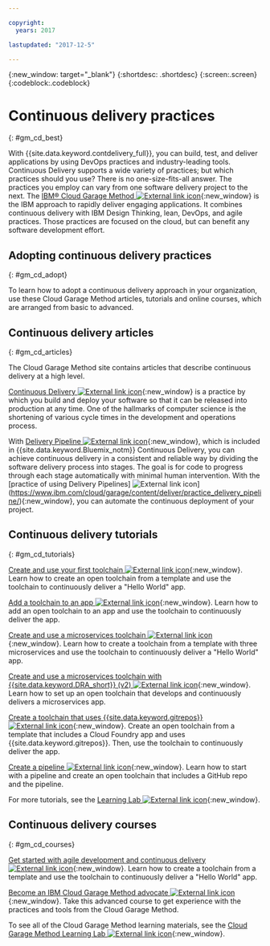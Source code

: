 ```yaml
---

copyright:
  years: 2017

lastupdated: "2017-12-5"

---
```

<!-- Copyright info at top of file: REQUIRED
    The copyright info is YAML content that must occur at the top of the MD file, before attributes are listed.
    It must be surrounded by 3 dashes.
    The value "years" can contain just one year or a two years separated by a comma. (years: 2014, 2016)
    Indentation as per the previous template must be preserved.
-->

{:new_window: target="_blank"}
{:shortdesc: .shortdesc}
{:screen:.screen}
{:codeblock:.codeblock}

# Continuous delivery practices
{: #gm_cd_best}



With {{site.data.keyword.contdelivery_full}}, you can build, test, and deliver applications by using DevOps practices and industry-leading tools. Continuous Delivery supports a wide variety of practices; but which practices should you use? There is no one-size-fits-all answer. The practices you employ can vary from one software delivery project to the next.  The [IBM&reg; Cloud Garage Method ![External link icon](../../icons/launch-glyph.svg "External link icon")](https://www.ibm.com/cloud/garage){:new_window} is the IBM approach to rapidly deliver engaging applications. It combines continuous delivery with IBM Design Thinking, lean, DevOps, and agile practices. Those practices are focused on the cloud, but can benefit any software development effort.


## Adopting continuous delivery practices
{: #gm_cd_adopt}

To learn how to adopt a continuous delivery approach in your organization, use these Cloud Garage Method articles, tutorials and online courses, which are arranged from basic to advanced.

## Continuous delivery articles
{: #gm_cd_articles}

The Cloud Garage Method site contains articles that describe continuous delivery at a high level.

[Continuous Delivery ![External link icon](../../icons/launch-glyph.svg "External link icon")](https://www.ibm.com/cloud/garage/content/deliver/practice_continuous_delivery/] ){:new_window} is a practice by which you build and deploy your software so that it can be released into production at any time. One of the hallmarks of computer science is the shortening of various cycle times in the development and operations process.

With [Delivery Pipeline ![External link icon](../../icons/launch-glyph.svg "External link icon")](https://www.ibm.com/cloud/garage/content/deliver/tool_delivery_pipeline/){:new_window}, which is included in {{site.data.keyword.Bluemix_notm}} Continuous Delivery, you can achieve continuous delivery in a consistent and reliable way by dividing the software delivery process into stages. The goal is for code to progress through each stage automatically with minimal human intervention.  With the [practice of using Delivery Pipelines] ![External link icon](../../icons/launch-glyph.svg "External link icon")](https://www.ibm.com/cloud/garage/content/deliver/practice_delivery_pipeline/){:new_window}, you can automate the continuous deployment of your project.

## Continuous delivery tutorials
{: #gm_cd_tutorials}

[Create and use your first toolchain ![External link icon](../../icons/launch-glyph.svg "External link icon")](https://www.ibm.com/cloud/garage/tutorials/tutorial_toolchain_flow){:new_window}. Learn how to create an open toolchain from a template and use the toolchain to continuously deliver a "Hello World" app.

[Add a toolchain to an app ![External link icon](../../icons/launch-glyph.svg "External link icon")](https://www.ibm.com/cloud/garage/tutorials/tutorial_app_to_toolchain?=task1){:new_window}. Learn how to add an open toolchain to an app and use the toolchain to continuously deliver the app.

[Create and use a microservices toolchain ![External link icon](../../icons/launch-glyph.svg "External link icon")](https://www.ibm.com/cloud/garage/tutorials/tutorial_toolchain_microservices){:new_window}. Learn how to create a toolchain from a template with three microservices and use the toolchain to continuously deliver a "Hello World" app.

[Create and use a microservices toolchain with {{site.data.keyword.DRA_short}} (v2) ![External link icon](../../icons/launch-glyph.svg "External link icon")](https://www.ibm.com/cloud/garage/tutorials/tutorial_toolchain_microservices_cd?task=1){:new_window}. Learn how to set up an open toolchain that develops and continuously delivers a microservices app.

[Create a toolchain that uses {{site.data.keyword.gitrepos}} ![External link icon](../../icons/launch-glyph.svg "External link icon")](https://www.ibm.com/cloud/garage/tutorials/tutorial_toolchain_cfv2){:new_window}. Create an open toolchain from a template that includes a Cloud Foundry app and uses {{site.data.keyword.gitrepos}}. Then, use the toolchain to continuously deliver the app.

[Create a pipeline ![External link icon](../../icons/launch-glyph.svg "External link icon")](https://www.ibm.com/cloud/garage/tutorials/tutorial_first_pipeline){:new_window}. Learn how to start with a pipeline and create an open toolchain that includes a GitHub repo and the pipeline.

For more tutorials, see the [Learning Lab ![External link icon](../../icons/launch-glyph.svg "External link icon")](https://www.ibm.com/cloud/garage/category/courses){:new_window}.

## Continuous delivery courses
{: #gm_cd_courses}

[Get started with agile development and continuous delivery ![External link icon](../../icons/launch-glyph.svg "External link icon")](https://www.ibm.com/cloud/garage/content/course/get_started_agile_cd){:new_window}. Learn how to create a toolchain from a template and use the toolchain to continuously deliver a "Hello World" app.

[Become an IBM Cloud Garage Method advocate ![External link icon](../../icons/launch-glyph.svg "External link icon")](https://www.ibm.com/cloud/garage/content/course/gm_advocate){:new_window}. Take this advanced course to get experience with the practices and tools from the Cloud Garage Method.

To see all of the Cloud Garage Method learning materials, see the [Cloud Garage Method Learning Lab ![External link icon](../../icons/launch-glyph.svg "External link icon")](https://www.ibm.com/cloud/garage/category/courses){:new_window}.
